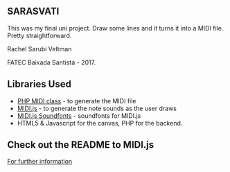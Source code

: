 ## SARASVATI

This was my final uni project. Draw some lines and it turns it into a MIDI file. Pretty straightforward.

Rachel Sarubi Veltman

FATEC Baixada Santista - 2017.

## Libraries Used

* [PHP MIDI class](http://valentin.dasdeck.com/midi/) - to generate the MIDI file
* [MIDI.js](https://github.com/mudcube/MIDI.js) - to generate the note sounds as the user draws
* [MIDI.js Soundfonts](https://github.com/gleitz/midi-js-soundfonts) - soundfonts for MIDI.js
* HTML5 & Javascript for the canvas, PHP for the backend.


## Check out the README to MIDI.js

[For further information](https://github.com/mudcube/MIDI.js/blob/master/README.md)
